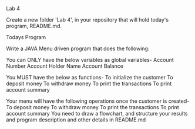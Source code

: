  Lab 4

Create a new folder 'Lab 4', in your repository that will hold today's program, README.md.

Todays Program

Write a JAVA Menu driven program that does the following:

You can ONLY have the below variables as global variables-
Account Number
Account Holder Name
Account Balance

You MUST have the below as functions-
To initialize the customer
To deposit money
To withdraw money
To print the transactions
To print account summary

Your menu will have the following operations once the customer is created-
To deposit money
To withdraw money
To print the transactions
To print account summary
You need to draw a flowchart, and structure your results and program description and other details in README.md